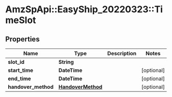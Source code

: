 # AmzSpApi::EasyShip_20220323::TimeSlot

## Properties
Name | Type | Description | Notes
------------ | ------------- | ------------- | -------------
**slot_id** | **String** |  | 
**start_time** | **DateTime** |  | [optional] 
**end_time** | **DateTime** |  | [optional] 
**handover_method** | [**HandoverMethod**](HandoverMethod.md) |  | [optional] 

